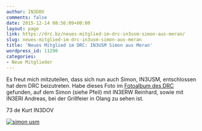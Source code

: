 ```yaml
---
author: IN3DOV
comments: false
date: 2015-12-14 08:56:09+00:00
layout: page
link: https://drc.bz/neues-mitglied-im-drc-in3usm-simon-aus-meran/
slug: neues-mitglied-im-drc-in3usm-simon-aus-meran
title: 'Neues Mitglied im DRC: IN3USM Simon aus Meran'
wordpress_id: 11290
categories:
- Neue Mitglieder
---
```


Es freut mich mitzuteilen, dass sich nun auch Simon, IN3USM, entschlossen hat dem DRC beizutreten. Habe dieses Foto im [Fotoalbum des DRC ](https://drc.bz/drc-intern/fotoalbum/)gefunden, auf dem Simon (siehe Pfeil) mit IN3ERW Reinhard, sowie mit IN3ERI Andreas, bei der Grillfeier in Olang zu sehen ist.


73 de Kurt IN3DOV

[![simon usm](https://drc.bz/wp-content/uploads/2015/12/simon-usm.jpg)](https://drc.bz/wp-content/uploads/2015/12/simon-usm.jpg)


